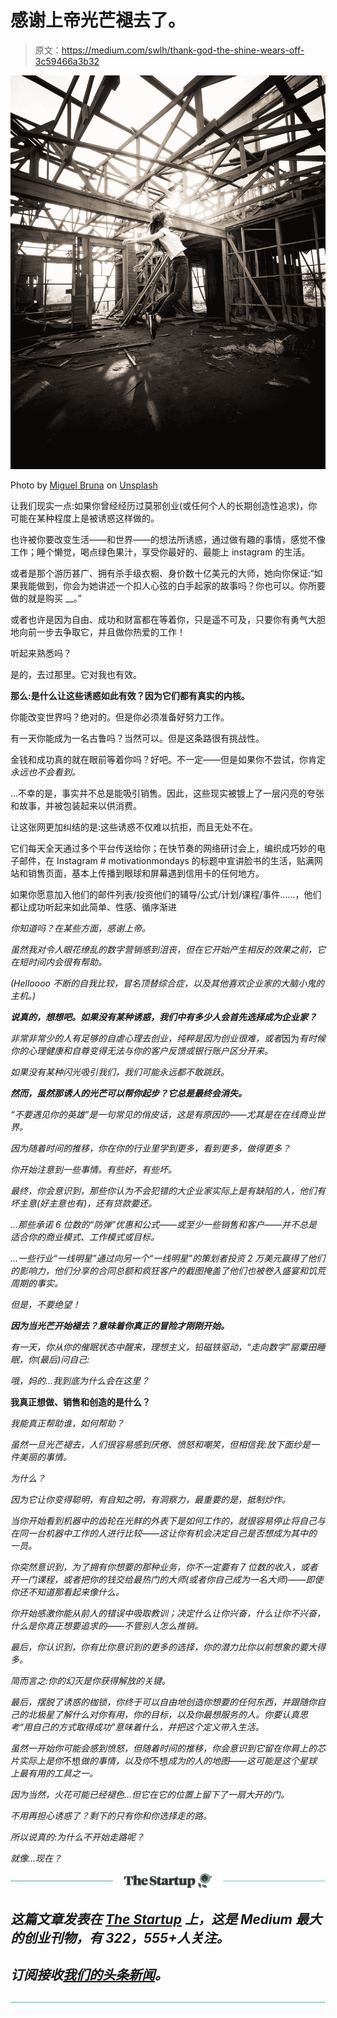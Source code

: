 # 感谢上帝光芒褪去了。

> 原文：<https://medium.com/swlh/thank-god-the-shine-wears-off-3c59466a3b32>

![](img/827ff4509ebd3a1eb21f0039b6bb28e4.png)

Photo by [Miguel Bruna](https://unsplash.com/photos/2f-8PGW45rI?utm_source=unsplash&utm_medium=referral&utm_content=creditCopyText) on [Unsplash](https://unsplash.com/search/photos/decay?utm_source=unsplash&utm_medium=referral&utm_content=creditCopyText)

让我们现实一点:如果你曾经经历过莫邪创业(或任何个人的长期创造性追求)，你可能在某种程度上是被诱惑这样做的。

也许被你要改变生活——和世界——的想法所诱惑，通过做有趣的事情，感觉不像工作；睡个懒觉，喝点绿色果汁，享受你最好的、最能上 instagram 的生活。

或者是那个游历甚广、拥有杀手级衣橱、身价数十亿美元的大师，她向你保证:“如果我能做到，你会为她讲述一个扣人心弦的白手起家的故事吗？你也可以。你所要做的就是购买 __。”

或者也许是因为自由、成功和财富都在等着你，只是遥不可及，只要你有勇气大胆地向前一步去争取它，并且做你热爱的工作！

听起来熟悉吗？

是的，去过那里。它对我也有效。

**那么:是什么让这些诱惑如此有效？因为它们都有真实的内核。**

你能改变世界吗？绝对的。但是你必须准备好努力工作。

有一天你能成为一名古鲁吗？当然可以。但是这条路很有挑战性。

金钱和成功真的就在眼前等着你吗？好吧。不一定——但是如果你不尝试，你肯定*永远也不会看到。*

…不幸的是，事实并不总是能吸引销售。因此，这些现实被镀上了一层闪亮的夸张和故事，并被包装起来以供消费。

让这张网更加纠结的是:这些诱惑不仅难以抗拒，而且无处不在。

它们每天全天通过多个平台传送给你；在快节奏的网络研讨会上，编织成巧妙的电子邮件，在 Instagram # motivationmondays 的标题中宣讲脸书的生活，贴满网站和销售页面，基本上传播到眼球和屏幕遇到信用卡的任何地方。

如果你愿意加入他们的邮件列表/投资他们的辅导/公式/计划/课程/事件……，他们都让成功听起来如此简单、性感、循序渐进

*你知道吗？在某些方面，感谢上帝。*

*虽然我对令人眼花缭乱的数字营销感到沮丧，但在它开始产生相反的效果之前，它在短时间内会很有帮助。*

*(Helloooo 不断的自我比较，冒名顶替综合症，以及其他喜欢企业家的大脑小鬼的主机。)*

***说真的，想想吧。如果没有某种诱惑，我们中有多少人会首先选择成为企业家？***

*非常非常少的人有足够的自虐心理去创业，纯粹是因为创业很难，或者*因为*有时候你的心理健康和自尊变得无法与你的客户反馈或银行账户区分开来。*

*如果没有某种闪光吸引我们，我们可能永远都不敢跳跃。*

***然而，虽然那诱人的光芒可以帮你起步？它总是最终会消失。***

*“不要遇见你的英雄”是一句常见的俏皮话，这是有原因的——尤其是在在线商业世界。*

*因为随着时间的推移，你在你的行业里学到更多，看到更多，做得更多？*

*你开始注意到一些事情。有些好，有些坏。*

*最终，你会意识到，那些你认为不会犯错的大企业家实际上是有缺陷的人，他们有坏主意(好主意也有)，还有贷款要还。*

*…那些承诺 6 位数的“防弹”优惠和公式——或至少一些销售和客户——并不总是适合你的商业模式、工作模式或目标。*

*…一些行业“一线明星”通过向另一个“一线明星”的策划者投资 2 万美元赢得了他们的影响力，他们分享的合同总额和疯狂客户的截图掩盖了他们也被卷入盛宴和饥荒周期的事实。*

*但是，不要绝望！*

***因为当光芒开始褪去？意味着你真正的冒险才刚刚开始。***

*有一天，你从你的催眠状态中醒来，理想主义，铅磁铁驱动，“走向数字”罂粟田睡眠，你(最后)问自己:*

*哦，妈的…我到底为什么会在这里？*

**我真正想做、销售和创造的是什么？**

*我能真正帮助谁，如何帮助？*

*虽然一旦光芒褪去，人们很容易感到厌倦、愤怒和嘲笑，但相信我:放下面纱是一件美丽的事情。*

*为什么？*

*因为它让你变得聪明，有自知之明，有洞察力，最重要的是，抵制炒作。*

*当你开始看到机器中的齿轮在光鲜的外表下是如何工作的，就很容易停止将自己与在同一台机器中工作的人进行比较——这让你有机会决定自己是否想成为其中的一员。*

*你突然意识到，为了拥有你想要的那种业务，你不一定要有 7 位数的收入，或者开一门课程，或者把你的钱交给最热门的大师(或者你自己成为一名大师)——即使你还不知道那看起来像什么。*

*你开始感激你能从前人的错误中吸取教训；决定什么让你兴奋，什么让你不兴奋，什么是你真正想要追求的——不管别人怎么推销。*

*最后，你认识到，你有比你意识到的更多的选择，你的潜力比你以前想象的要大得多。*

*简而言之:你的幻灭是你获得解放的关键。*

*最后，摆脱了诱惑的枷锁，你终于可以自由地创造你想要的任何东西，并跟随你自己的北极星了解什么对你有用，你的目标，以及你最想服务的人。你要认真思考“用自己的方式取得成功”意味着什么，并把这个定义带入生活。*

*虽然一开始你可能会感到愤怒，但随着时间的推移，你会意识到它留在你肩上的芯片实际上是你*不想*做的事情，以及你*不想*成为的人的地图——这可能是这个星球上最有用的工具之一。*

*因为当然，火花可能已经褪色…但它在它的位置上留下了一扇大开的门。*

*不用再担心诱惑了？剩下的只有你和你选择走的路。*

*所以说真的:为什么不开始走路呢？*

*就像…现在？*

*[![](img/308a8d84fb9b2fab43d66c117fcc4bb4.png)](https://medium.com/swlh)*

## *这篇文章发表在 [The Startup](https://medium.com/swlh) 上，这是 Medium 最大的创业刊物，有 322，555+人关注。*

## *订阅接收[我们的头条新闻](http://growthsupply.com/the-startup-newsletter/)。*

*[![](img/b0164736ea17a63403e660de5dedf91a.png)](https://medium.com/swlh)*